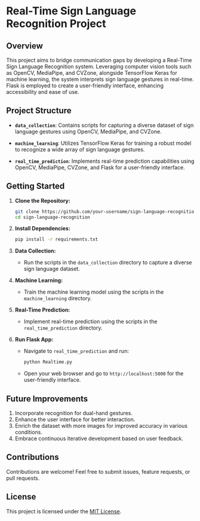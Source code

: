 # Real-Time Sign Language Recognition Project

## Overview

This project aims to bridge communication gaps by developing a Real-Time Sign Language Recognition system. Leveraging computer vision tools such as OpenCV, MediaPipe, and CVZone, alongside TensorFlow Keras for machine learning, the system interprets sign language gestures in real-time. Flask is employed to create a user-friendly interface, enhancing accessibility and ease of use.

## Project Structure

- **`data_collection`**: Contains scripts for capturing a diverse dataset of sign language gestures using OpenCV, MediaPipe, and CVZone.
  
- **`machine_learning`**: Utilizes TensorFlow Keras for training a robust model to recognize a wide array of sign language gestures.

- **`real_time_prediction`**: Implements real-time prediction capabilities using OpenCV, MediaPipe, CVZone, and Flask for a user-friendly interface.

## Getting Started

1. **Clone the Repository:**
   ```bash
   git clone https://github.com/your-username/sign-language-recognition.git
   cd sign-language-recognition
   ```

2. **Install Dependencies:**
   ```bash
   pip install -r requirements.txt
   ```

3. **Data Collection:**
   - Run the scripts in the `data_collection` directory to capture a diverse sign language dataset.

4. **Machine Learning:**
   - Train the machine learning model using the scripts in the `machine_learning` directory.

5. **Real-Time Prediction:**
   - Implement real-time prediction using the scripts in the `real_time_prediction` directory.

6. **Run Flask App:**
   - Navigate to `real_time_prediction` and run:
     ```bash
     python Realtime.py
     ```
   - Open your web browser and go to `http://localhost:5000` for the user-friendly interface.

## Future Improvements

1. Incorporate recognition for dual-hand gestures.
2. Enhance the user interface for better interaction.
3. Enrich the dataset with more images for improved accuracy in various conditions.
4. Embrace continuous iterative development based on user feedback.

## Contributions

Contributions are welcome! Feel free to submit issues, feature requests, or pull requests.

## License

This project is licensed under the [MIT License](LICENSE).